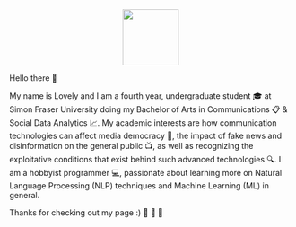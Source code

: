 <div id="header" align="center">
  <img src="https://static.vecteezy.com/system/resources/previews/010/872/700/original/3d-business-man-showing-data-report-illustration-png.png" width="100"/>
</div>

Hello there :wave: 

My name is Lovely and I am a fourth year, undergraduate student :mortar_board: at Simon Fraser University doing my Bachelor of Arts in Communications :clipboard: & Social Data Analytics :chart_with_upwards_trend:. My academic interests are how communication technologies can affect media democracy :mega:, the impact of fake news and disinformation on the general public :tv:, as well as recognizing the exploitative conditions that exist behind such advanced technologies :mag:. I am a hobbyist programmer :computer:, passionate about learning more on Natural Language Processing (NLP) techniques and Machine Learning (ML) in general.

Thanks for checking out my page :) 
:christmas_tree: :santa: :gift:
